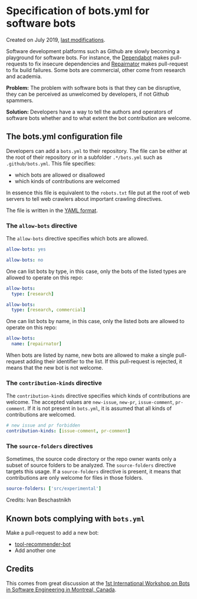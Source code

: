 # Specification of bots.yml for software bots

Created on July 2019, [last modifications](https://github.com/monperrus/bots.yml/commits/master).
  
Software development platforms such as Github are slowly becoming a playground for software bots. For instance, the [Dependabot](https://dependabot.com/) makes pull-requests to fix insecure dependencies and [Repairnator](https://github.com/Spirals-Team/repairnator/) makes pull-request to fix build failures. Some bots are commercial, other come from research and academia. 

**Problem:** The problem with software bots is that they can be disruptive, they can be perceived as unwelcomed by developers, if not Github spammers.

**Solution:** Developers have a way to tell the authors and operators of software bots whether and to what extent the bot contribution are welcome.

## The bots.yml configuration file

Developers can add a `bots.yml` to their repository. The file can be either at the root of their repository or in a subfolder `.*/bots.yml` such as `.github/bots.yml`. This file specifies:
* which bots are allowed or disallowed
* which kinds of contributions are welcomed

In essence this file is equivalent to the `robots.txt` file put at the root of web servers to tell web crawlers about important crawling directives.

The file is written in the [YAML format](https://en.wikipedia.org/wiki/YAML).

### The `allow-bots` directive

The `allow-bots` directive specifies which bots are allowed.

```yml
allow-bots: yes
```

```yml
allow-bots: no
```

One can list bots by type, in this case, only the bots of the listed types are allowed to operate on this repo:
```yml
allow-bots:
  type: [research]
```

```yml
allow-bots:
  type: [research, commercial]
```

One can list bots by name, in this case, only the listed bots are allowed to operate on this repo:
```yml
allow-bots:
  name: [repairnator]
```

When bots are listed by name, new bots are allowed to make a single pull-request adding their identifier to the list. If this pull-request is rejected, it means that the new bot is not welcome.


### The `contribution-kinds` directive

The `contribution-kinds` directive specifies which kinds of contributions are welcome. The accepted values are
`new-issue`, `new-pr`, `issue-comment`, `pr-comment`. If it is not present in `bots.yml`, it is assumed that all kinds of contributions are welcomed.


```yml
# new issue and pr forbidden
contribution-kinds: [issue-comment, pr-comment]
```

### The `source-folders` directives

Sometimes, the source code directory or the repo owner wants only a subset of source folders to be analyzed. The `source-folders` directive targets this usage. If a `source-folders` directive is present, it means that contributions are only welcome for files in those folders.

```yml
source-folders: ['src/experimental']
```

Credits: Ivan Beschastnikh

## Known bots complying with `bots.yml`

Make a pull-request to add a new bot:

* [tool-recommender-bot](https://github.com/chbrown13/tool-recommender-bot)
* Add another one

## Credits

This comes from great discussion at the [1st International Workshop on Bots in Software Engineering in Montreal, Canada](http://botse.org/).








